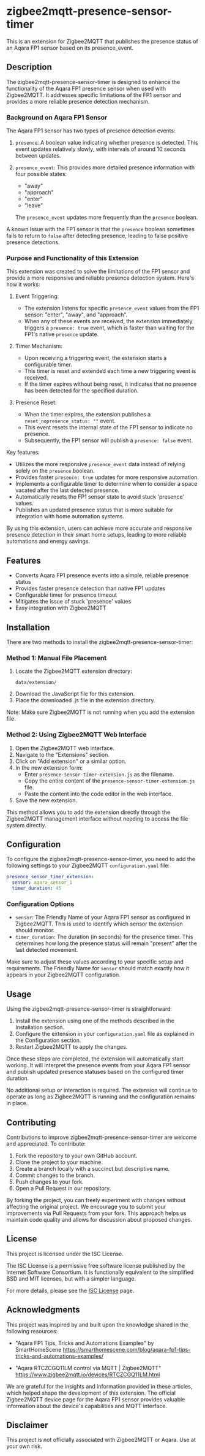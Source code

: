 # zigbee2mqtt-presence-sensor-timer

This is an extension for Zigbee2MQTT that publishes the presence status of an Aqara FP1 sensor based on its presence_event.

## Description

The zigbee2mqtt-presence-sensor-timer is designed to enhance the functionality of the Aqara FP1 presence sensor when used with Zigbee2MQTT. It addresses specific limitations of the FP1 sensor and provides a more reliable presence detection mechanism.

### Background on Aqara FP1 Sensor

The Aqara FP1 sensor has two types of presence detection events:

1. `presence`: A boolean value indicating whether presence is detected. This event updates relatively slowly, with intervals of around 10 seconds between updates.

2. `presence_event`: This provides more detailed presence information with four possible states:

   - "away"
   - "approach"
   - "enter"
   - "leave"

   The `presence_event` updates more frequently than the `presence` boolean.

A known issue with the FP1 sensor is that the `presence` boolean sometimes fails to return to `false` after detecting presence, leading to false positive presence detections.

### Purpose and Functionality of this Extension

This extension was created to solve the limitations of the FP1 sensor and provide a more responsive and reliable presence detection system. Here's how it works:

1. Event Triggering:

   - The extension listens for specific `presence_event` values from the FP1 sensor: "enter", "away", and "approach".
   - When any of these events are received, the extension immediately triggers a `presence: true` event, which is faster than waiting for the FP1's native `presence` update.

2. Timer Mechanism:

   - Upon receiving a triggering event, the extension starts a configurable timer.
   - This timer is reset and extended each time a new triggering event is received.
   - If the timer expires without being reset, it indicates that no presence has been detected for the specified duration.

3. Presence Reset:
   - When the timer expires, the extension publishes a `reset_nopresence_status: ""` event.
   - This event resets the internal state of the FP1 sensor to indicate no presence.
   - Subsequently, the FP1 sensor will publish a `presence: false` event.

Key features:

- Utilizes the more responsive `presence_event` data instead of relying solely on the `presence` boolean.
- Provides faster `presence: true` updates for more responsive automation.
- Implements a configurable timer to determine when to consider a space vacated after the last detected presence.
- Automatically resets the FP1 sensor state to avoid stuck 'presence' values.
- Publishes an updated presence status that is more suitable for integration with home automation systems.

By using this extension, users can achieve more accurate and responsive presence detection in their smart home setups, leading to more reliable automations and energy savings.

## Features

- Converts Aqara FP1 presence events into a simple, reliable presence status
- Provides faster presence detection than native FP1 updates
- Configurable timer for presence timeout
- Mitigates the issue of stuck 'presence' values
- Easy integration with Zigbee2MQTT

## Installation

There are two methods to install the zigbee2mqtt-presence-sensor-timer:

### Method 1: Manual File Placement

1. Locate the Zigbee2MQTT extension directory:
   ```
   data/extension/
   ```
2. Download the JavaScript file for this extension.
3. Place the downloaded .js file in the extension directory.

Note: Make sure Zigbee2MQTT is not running when you add the extension file.

### Method 2: Using Zigbee2MQTT Web Interface

1. Open the Zigbee2MQTT web interface.
2. Navigate to the "Extensions" section.
3. Click on "Add extension" or a similar option.
4. In the new extension form:
   - Enter `presence-sensor-timer-extension.js` as the filename.
   - Copy the entire content of the `presence-sensor-timer-extension.js` file.
   - Paste the content into the code editor in the web interface.
5. Save the new extension.

This method allows you to add the extension directly through the Zigbee2MQTT management interface without needing to access the file system directly.

## Configuration

To configure the zigbee2mqtt-presence-sensor-timer, you need to add the following settings to your Zigbee2MQTT `configuration.yaml` file:

```yaml
presence_sensor_timer_extension:
  sensor: aqara_sensor_1
  timer_duration: 45
```

### Configuration Options

- `sensor`: The Friendly Name of your Aqara FP1 sensor as configured in Zigbee2MQTT. This is used to identify which sensor the extension should monitor.
- `timer_duration`: The duration (in seconds) for the presence timer. This determines how long the presence status will remain "present" after the last detected movement.

Make sure to adjust these values according to your specific setup and requirements. The Friendly Name for `sensor` should match exactly how it appears in your Zigbee2MQTT configuration.

## Usage

Using the zigbee2mqtt-presence-sensor-timer is straightforward:

1. Install the extension using one of the methods described in the Installation section.
2. Configure the extension in your `configuration.yaml` file as explained in the Configuration section.
3. Restart Zigbee2MQTT to apply the changes.

Once these steps are completed, the extension will automatically start working. It will interpret the presence events from your Aqara FP1 sensor and publish updated presence statuses based on the configured timer duration.

No additional setup or interaction is required. The extension will continue to operate as long as Zigbee2MQTT is running and the configuration remains in place.

## Contributing

Contributions to improve zigbee2mqtt-presence-sensor-timer are welcome and appreciated. To contribute:

1. Fork the repository to your own GitHub account.
2. Clone the project to your machine.
3. Create a branch locally with a succinct but descriptive name.
4. Commit changes to the branch.
5. Push changes to your fork.
6. Open a Pull Request in our repository.

By forking the project, you can freely experiment with changes without affecting the original project. We encourage you to submit your improvements via Pull Requests from your fork. This approach helps us maintain code quality and allows for discussion about proposed changes.

## License

This project is licensed under the ISC License.

The ISC License is a permissive free software license published by the Internet Software Consortium. It is functionally equivalent to the simplified BSD and MIT licenses, but with a simpler language.

For more details, please see the [ISC License](https://opensource.org/licenses/ISC) page.

## Acknowledgments

This project was inspired by and built upon the knowledge shared in the following resources:

- "Aqara FP1 Tips, Tricks and Automations Examples" by SmartHomeScene
  https://smarthomescene.com/blog/aqara-fp1-tips-tricks-and-automations-examples/

- "Aqara RTCZCGQ11LM control via MQTT | Zigbee2MQTT"
  https://www.zigbee2mqtt.io/devices/RTCZCGQ11LM.html

We are grateful for the insights and information provided in these articles, which helped shape the development of this extension. The official Zigbee2MQTT device page for the Aqara FP1 sensor provides valuable information about the device's capabilities and MQTT interface.

## Disclaimer

This project is not officially associated with Zigbee2MQTT or Aqara. Use at your own risk.

